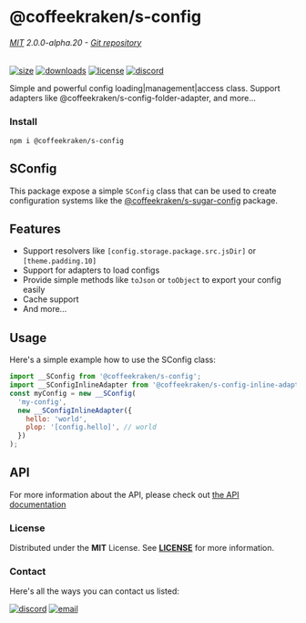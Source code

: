 <!-- This file has been generated using
     the "@coffeekraken/s-markdown-builder" package.
     !!! Do not edit it directly... -->


<!-- header -->
# @coffeekraken/s-config

###### [MIT](./license) 2.0.0-alpha.20 - [Git repository]()

<!-- shields -->
[![size](https://shields.io/bundlephobia/min/@coffeekraken/s-config?style=for-the-badge)](https://www.npmjs.com/package/@coffeekraken/s-config)
[![downloads](https://shields.io/npm/dm/@coffeekraken/s-config?style=for-the-badge)](https://www.npmjs.com/package/@coffeekraken/s-config)
[![license](https://shields.io/npm/l/@coffeekraken/s-config?style=for-the-badge)](./LICENSE)
[![discord](https://img.shields.io/discord/940362961682333767?color=5100FF&amp;label=Join%20us%20on%20Discord&amp;style=for-the-badge)](https://discord.gg/HzycksDJ)

<!-- description -->
Simple and powerful config loading|management|access class. Support adapters like @coffeekraken/s-config-folder-adapter, and more...

<!-- install -->
### Install

```shell
npm i @coffeekraken/s-config

```

<!-- body -->

<!--
/**
* @name            README
* @namespace       doc
* @type            Markdown
* @platform        md
* @status          stable
* @menu            Documentation           /doc/readme
*
* @since           2.0.0
* @author    Olivier Bossel <olivier.bossel@gmail.com> (https://coffeekraken.io)
*/
-->

## SConfig

This package expose a simple `SConfig` class that can be used to create configuration systems like the [@coffeekraken/s-sugar-config](/package/@coffeekraken/s-sugar-config) package.

## Features

-   Support resolvers like `[config.storage.package.src.jsDir]` or `[theme.padding.10]`
-   Support for adapters to load configs
-   Provide simple methods like `toJson` or `toObject` to export your config easily
-   Cache support
-   And more...

## Usage

Here's a simple example how to use the SConfig class:

```js
import __SConfig from '@coffeekraken/s-config';
import __SConfigInlineAdapter from '@coffeekraken/s-config-inline-adapter';
const myConfig = new __SConfig(
  'my-config',
  new __SConfigInlineAdapter({
    hello: 'world',
    plop: '[config.hello]', // world
  })
);

```

## API

For more information about the API, please check out [the API documentation](/api/@coffeekraken.s-config.shared.SConfig)


<!-- license -->
### License

Distributed under the **MIT** License. See **[LICENSE](./license)** for more information.

<!-- contact -->
### Contact

Here's all the ways you can contact us listed:

[![discord](https://img.shields.io/badge/Join%20us%20on%20discord-Join-blueviolet?style=[config.shieldsio.style]&amp;logo=discord)](https://discord.gg/HzycksDJ)
[![email](https://img.shields.io/badge/Email%20us-Go-green?style=[config.shieldsio.style]&amp;logo=Mail.Ru)](mailto:olivier.bossel@gmail.com)
